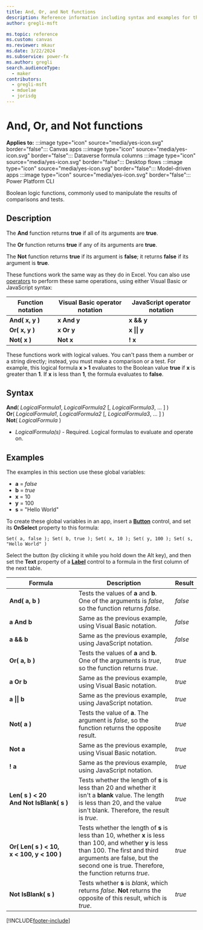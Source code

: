 ```yaml
---
title: And, Or, and Not functions
description: Reference information including syntax and examples for the And, Or, and Not functions.
author: gregli-msft

ms.topic: reference
ms.custom: canvas
ms.reviewer: mkaur
ms.date: 3/22/2024
ms.subservice: power-fx
ms.author: gregli
search.audienceType:
  - maker
contributors:
  - gregli-msft
  - mduelae
  - jorisdg
---
```


# And, Or, and Not functions

**Applies to:** :::image type="icon" source="media/yes-icon.svg" border="false"::: Canvas apps :::image type="icon" source="media/yes-icon.svg" border="false"::: Dataverse formula columns :::image type="icon" source="media/yes-icon.svg" border="false"::: Desktop flows :::image type="icon" source="media/yes-icon.svg" border="false"::: Model-driven apps :::image type="icon" source="media/yes-icon.svg" border="false"::: Power Platform CLI

Boolean logic functions, commonly used to manipulate the results of comparisons and tests.

## Description

The **And** function returns **true** if all of its arguments are **true**.

The **Or** function returns **true** if any of its arguments are **true**.

The **Not** function returns **true** if its argument is **false**; it returns **false** if its argument is **true**.

These functions work the same way as they do in Excel. You can also use [operators](operators.md) to perform these same operations, using either Visual Basic or JavaScript syntax:

| Function notation | Visual Basic operator notation | JavaScript operator notation |
| ----------------- | ------------------------------ | ---------------------------- |
| **And( x, y )**   | **x And y**                    | **x && y**                   |
| **Or( x, y )**    | **x Or y**                     | **x &#124;&#124; y**         |
| **Not( x )**      | **Not x**                      | **! x**                      |

These functions work with logical values. You can't pass them a number or a string directly; instead, you must make a comparison or a test. For example, this logical formula **x > 1** evaluates to the Boolean value **true** if **x** is greater than **1**. If **x** is less than **1**, the formula evaluates to **false**.

## Syntax

**And**( _LogicalFormula1_, _LogicalFormula2_ [, *LogicalFormula3*, ... ] )<br>
**Or**( _LogicalFormula1_, _LogicalFormula2_ [, *LogicalFormula3*, ... ] )<br>
**Not**( _LogicalFormula_ )

- _LogicalFormula(s)_ - Required. Logical formulas to evaluate and operate on.

## Examples

The examples in this section use these global variables:

- **a** = _false_
- **b** = _true_
- **x** = 10
- **y** = 100
- **s** = "Hello World"

To create these global variables in an app, insert a [**Button**](/power-apps/maker/canvas-apps/controls/control-button) control, and set its **OnSelect** property to this formula:

```powerapps-dot
Set( a, false ); Set( b, true ); Set( x, 10 ); Set( y, 100 ); Set( s, "Hello World" )
```

Select the button (by clicking it while you hold down the Alt key), and then set the **Text** property of a [**Label**](/power-apps/maker/canvas-apps/controls/control-text-box) control to a formula in the first column of the next table.

| Formula                                                                                     | Description                                                                                                                                                                                                                         | Result  |
| ------------------------------------------------------------------------------------------- | ----------------------------------------------------------------------------------------------------------------------------------------------------------------------------------------------------------------------------------- | ------- |
| **And( a, b )**                                                                             | Tests the values of **a** and **b**. One of the arguments is _false_, so the function returns _false_.                                                                                                                              | _false_ |
| **a And b**                                                                                 | Same as the previous example, using Visual Basic notation.                                                                                                                                                                          | _false_ |
| **a && b**                                                                                  | Same as the previous example, using JavaScript notation.                                                                                                                                                                            | _false_ |
| **Or( a, b )**                                                                              | Tests the values of **a** and **b**. One of the arguments is _true_, so the function returns _true_.                                                                                                                                | _true_  |
| **a Or b**                                                                                  | Same as the previous example, using Visual Basic notation.                                                                                                                                                                          | _true_  |
| **a &#124;&#124; b**                                                                        | Same as the previous example, using JavaScript notation.                                                                                                                                                                            | _true_  |
| **Not( a )**                                                                                | Tests the value of **a**. The argument is _false_, so the function returns the opposite result.                                                                                                                                     | _true_  |
| **Not a**                                                                                   | Same as the previous example, using Visual Basic notation.                                                                                                                                                                          | _true_  |
| **! a**                                                                                     | Same as the previous example, using JavaScript notation.                                                                                                                                                                            | _true_  |
| **Len(&nbsp;s&nbsp;)&nbsp;<&nbsp;20 And&nbsp;Not&nbsp;IsBlank(&nbsp;s&nbsp;)**              | Tests whether the length of **s** is less than 20 and whether it isn't a **blank** value. The length is less than 20, and the value isn't blank. Therefore, the result is _true_.                                                   | _true_  |
| **Or(&nbsp;Len(&nbsp;s&nbsp;)&nbsp;<&nbsp;10, x&nbsp;<&nbsp;100, y&nbsp;<&nbsp;100&nbsp;)** | Tests whether the length of **s** is less than 10, whether **x** is less than 100, and whether **y** is less than 100. The first and third arguments are false, but the second one is true. Therefore, the function returns _true_. | _true_  |
| **Not IsBlank(&nbsp;s&nbsp;)**                                                              | Tests whether **s** is _blank_, which returns _false_. **Not** returns the opposite of this result, which is _true_.                                                                                                                | _true_  |

[!INCLUDE[footer-include](../../includes/footer-banner.md)]
